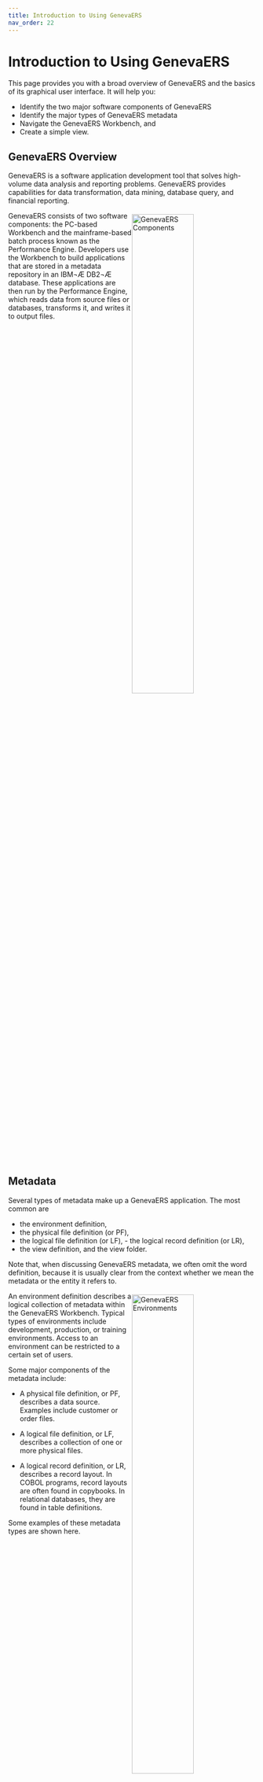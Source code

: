 ```yaml
---
title: Introduction to Using GenevaERS
nav_order: 22
---
```


# Introduction to Using GenevaERS

This page provides you with a broad overview of GenevaERS and the basics of its graphical user interface. It will help you: 
- Identify the two major software components of GenevaERS
- Identify the major types of GenevaERS metadata
- Navigate the GenevaERS Workbench, and
- Create a simple view.  

## GenevaERS Overview

GenevaERS is a software application development tool that solves high-volume data analysis and reporting problems. GenevaERS provides capabilities for data transformation, data mining, database query, and financial reporting.

<div style="clear: right" > <img style="float: right;" width="50%" vspace="5" alt="GenevaERS Components" src=images/Module1-Introduction-to-Views/Module1_Slide4.jpeg title="GenevaERS Components"/> 

GenevaERS consists of two software components: the PC-based Workbench and the mainframe-based batch process known as the Performance Engine. Developers use the Workbench to build applications that are stored in a metadata repository in an IBM¬Æ  DB2¬Æ  database. These applications are then run by the Performance Engine, which reads data from source files or databases, transforms it, and writes it to output files.

<div style="clear: right" > 

## Metadata
Several types of metadata make up a GenevaERS application. The most common are 
- the environment definition, 
- the physical file definition (or PF), 
- the logical file definition (or LF), - the logical record definition (or LR), 
- the view definition, and the view folder.  

Note that, when discussing GenevaERS metadata, we often omit the word definition, because it is usually clear from the context whether we mean the metadata or the entity it refers to.  

<div style="clear: right" > <img style="float: right;" width="50%" vspace="5" alt="GenevaERS Environments" src=images/Module1-Introduction-to-Views/Module1_Slide6.jpeg title="GenevaERS Environments"/>

An environment definition describes a logical collection of metadata within the GenevaERS Workbench. Typical types of environments include development, production, or training environments. Access to an environment can be restricted to a certain set of users.  

Some major components of the metadata include:
- A physical file definition, or PF, describes a data source. Examples include customer or order files. 

- A logical file definition, or LF, describes a collection of one or more physical files. 

- A logical record definition, or LR, describes a record layout. In COBOL programs, record layouts are often found in copybooks. In relational databases, they are found in table definitions.

Some examples of these metadata types are shown here. 

<div style="clear: right" > <img style="float: right;" width="50%" vspace="5" alt="GenevaERS Metadata" src=images/Module1-Introduction-to-Views/Module1_Slide7.jpeg title="GenevaERS Metadata"/> 

- A logical record for a customer is used to map data to a customer logical file. The customer logical file refers to data in a customer physical file.  
- An order logical record is used to map data from a logical file named ORDER_001, which refers to data in a single physical file named ORDER_001.  
- The order logical record can also be used to map data from a logical file named ORDER_ALL. ORDER ALL refers to a collection of order physical files.

<div style="clear: right" > 

## Views


<img style="float: right;" width="50%" vspace="5" src=images/Module1-Introduction-to-Views/Module1_Slide8.jpeg title="GenevaERS View Folders" alt="GenevaERS View Folders"/>

A view definition describes a data transformation. It is analogous to a program or a query. Views are the basic units of work that are performed by the Performance Engine.  

Views are often grouped together into view folders for ease of maintenance. View folders are often named for a particular developer or function. Security can be applied to view folders to prevent unauthorized access.  

<div style="clear: right" > 

## Workbench
The GenevaERS Workbench is used to add, change, and delete GenevaERS metadata. 
<img style="float: right" width="50%" vspace="5" alt="GenevaERS Workbench" src=images/Module1-Introduction-to-Views/Module1_Slide9.jpeg title="GenevaERS Workbench"/> 


It contains a menu and toolbar, and consists of multiple display areas, or frames.  

- The Navigator area displays the types of metadata available.  

- The Metadata List area displays a list of items for the selected metadata type.  

- And the Editor area is the part of the screen where you modify metadata items.

### Views and Folders
<div style="clear: right" > <img style="float: right;" width="50%" vspace="5" alt="GenevaERS Workbench" src=images/Module1-Introduction-to-Views/Module1_Slide10.jpeg title="GenevaERS Workbench"/>

By expanding the View Folders item in the Navigator area, you can see a list of all view folders.  

The contents of the selected folder are displayed in the Metadata List area. 

From there, you can select a view for editing and the view will be displayed in the Editor area.

### View Properties
View information is displayed on two separate screens:
<div style="clear: right" > <img style="float: right;" width="50%" vspace="5" alt="GenevaERS Properties" src=images/Module1-Introduction-to-Views/Module1_Slide11.jpeg title="GenevaERS Properties"/>

- The View Editor screen, where you can define specific data transformations.
- The View Properties screen, where you can modify information that applies to the whole view.  

<div style="clear: right" > <img style="float: right;" width="50%" vspace="5" alt="GenevaERS Output" src=images/Module1-Introduction-to-Views/Module1_Slide12.jpeg title="GenevaERS Output"/>

You use the General tab on the View Properties screen to specify the output format, flat file or hardcopy report, and other related information.  

This tab also displays information about when the view was created and last modified and by whom.  

<div style="clear: right" > <img style="float: right;" width="50%" vspace="5" alt="GenevaERS Folder" src=images/Module1-Introduction-to-Views/Module1_Slide13.jpeg title="GenevaERS Folder"/>

In addition, the General tab displays the name of the view folder where the view is stored.   

<div style="clear: right" > <img style="float: right;" width="50%" vspace="5" alt="GenevaERS Advanced Features" src=images/Module1-Introduction-to-Views/Module1_Slide14.jpeg title="GenevaERS Advanced Features"/>

You can access advanced features on the Extract Phase tab and the Format Phase tab. You can open these tabs by single-clicking them.  

<div style="clear: right" > <img style="float: right;" width="50%" vspace="5" alt="GenevaERS Toggle" src=images/Module1-Introduction-to-Views/Module1_Slide15.jpeg title="GenevaERS Toggle"/>

You can toggle back and forth between the View Properties screen and the View Editor screen by clicking the first icon in the Editor area toolbar, or by pressing the F9 key. 

### View Editor
<div style="clear: right" > <img style="float: right; " width="50%" vspace="5" alt="GenevaERS View Editor" src=images/Module1-Introduction-to-Views/Module1_Slide16.jpeg title="GenevaERS View Editor"/>

In View Editor mode, the Workbench displays several frames of view information.  

<div style="clear: right" > <img style="float: right;" width="50%" vspace="5" alt="GenevaERS View Editor Grid" src=images/Module1-Introduction-to-Views/Module1_Slide17.jpeg title="GenevaERS View Editor Grid"/>
The View Editor grid displays the characteristics of view output columns. These characteristics include the data type, the length, and the alignment, such as left, right, or center.  

<div style="clear: right" > <img style="float: right;" width="50%" vspace="5" alt="GenevaERS Source Properties" src=images/Module1-Introduction-to-Views/Module1_Slide18.jpeg title="GenevaERS Source Properties"/>

You can display information about the data source for the view by right-clicking a blue cell in the View Editor grid. This information includes the logical record and the logical file.  

<div style="clear: right" > <img style="float: right;" width="50%" vspace="5" alt="GenevaERS Column Properties" src=images/Module1-Introduction-to-Views/Module1_Slide19.jpeg title="GenevaERS Column Properties"/>

To open a frame showing the column source properties, you right-click a green cell. The source of a column‚Äôs data can be a field in the source file, a constant, a lookup value, or the result of a formula.  

<div style="clear: right" > <img style="float: right;" width="50%" vspace="5" alt="GenevaERS Edit Functions" src=images/Module1-Introduction-to-Views/Module1_Slide20.jpeg title="GenevaERS Edit Functions"/>

The View Editor incorporates several functions, such as inserting a column or activating a view. You can run a View Editor function in several ways: 
- Select it from the Edit menu or the Action menu for the Workbench
- Left-click the function icon on the View Editor toolbar 
- Right-click in the View Editor grid and select the function from the pop-up menu 
- Or press the appropriate key combination, which is noted on the Workbench menu and the pop-up menu.  

Choose whichever technique you prefer.  

<div style="clear: right" > <img style="float: right;" width="50%" vspace="5" alt="GenevaERS Edit New Source" src=images/Module1-Introduction-to-Views/Module1_Slide21.jpeg title="GenevaERS Edit New Source"/>

To add a new view source, you right-click on the grid to display the pop-up menu, and then select Insert and View Source.  

<div style="clear: right" > <img style="float: right;" width="50%" vspace="5" alt="GenevaERS Edit New Source 2" src=images/Module1-Introduction-to-Views/Module1_Slide22.jpeg title="GenevaERS Edit New Source 2"/>

The Insert View Source window opens. You can select from a list of data sources in the window.  

<div style="clear: right" > 

## Example View

<img  style="float: right;" width="50%" vspace="5" alt="GenevaERS Programming" src=images/Module1-Introduction-to-Views/Module1_Slide24.jpeg title="GenevaERS Programming"/>

Now let’s take what you’ve learned and create your own view. 

The following example is a simple data transformation, reading data from the ORDER001 file and writing out only the Order ID, Customer ID, and Total Amount fields.  

If we were to code a conventional program, we would:
- Define the file attributes
- Define the record layouts
- Code the business logic
- Compile the program
- Link the program and
- Run the program

<div style="clear: right" > <img style="float: right;" width="50%" vspace="5" alt="GenevaERS View Example" src=images/Module1-Introduction-to-Views/Module1_Slide25.jpeg title="GenevaERS View Example"/>

With the GenevaERS tool, the first three steps are performed in the Workbench and the last three are performed for you by the Performance Engine.  

<div style="clear: right" > <img style="float: right;" width="50%" vspace="5" alt="GenevaERS View Example 2" src=images/Module1-Introduction-to-Views/Module1_Slide26.jpeg title="GenevaERS View Example 2"/>

Defining files and records will be covered in the GenevaERS training module entitled "Creating Metadata." T

The Performance Engine will be introduced in the Performance Engine Overview module. The topic of coding business logic will be introduced in the next few slides.  

In the example described in the following slides, metadata has been pre-populated in the Workbench for ease of instruction.  


To create a new view, click the Administration menu, select New and then select View.
<div style="clear: right" > <img style="float: right;" width="50%" vspace="5" alt="GenevaERS View Example Start" src=images/Module1-Introduction-to-Views/Module1_Slide27.jpeg title="GenevaERS View Example Start"/>


The View Properties tab opens.  

<div style="clear: right" > <img style="float: right;" width="50%" vspace="5" alt="GenevaERS View Example Properties" src=images/Module1-Introduction-to-Views/Module1_Slide28.jpeg title="GenevaERS View Example Properties"/>

Enter a descriptive name for the view, such as Simple_Transformation_View Note that embedded spaces are not allowed in names, so you must use underscores to separate words. Next, clear the Format Phase check box; this feature is not needed for this simple view.

<div style="clear: right" > <img style="float: right;" width="50%" vspace="5" alt="GenevaERS View Example Name" src=images/Module1-Introduction-to-Views/Module1_Slide29.jpeg title="GenevaERS View Example Name"/>

To display the View Editor Grid, select Show Grid or Properties, from the Edit menu (Alternatively, you can click the toolbar icon or press the F9 key). 

<div style="clear: right" > <img style="float: right;" width="50%" vspace="5" alt="GenevaERS View Example Editor" src=images/Module1-Introduction-to-Views/Module1_Slide30.jpeg title="GenevaERS View Example Editor"/>

From the Edit menu, select Insert, and then select View Source (Alternatively, you can right-click and select Insert and then select View Source from the pop-up menu, or you can press the Shift key and the Insert key). The Insert View Source window opens.
<div style="clear: right" > <img style="float: right;" width="50%" vspace="5" alt="GenevaERS View Example Source" src=images/Module1-Introduction-to-Views/Module1_Slide31.jpeg title="GenevaERS View Example Source"/>

From the Logical Record list, select ORDER. Then, from the Logical File list, select ORDER_001.  

<div style="clear: right" > <img style="float: right;" width="50%" vspace="5" alt="GenevaERS View Example Source 2" src=images/Module1-Introduction-to-Views/Module1_Slide32.jpeg title="GenevaERS View Example Source 2"/>

From the Edit menu, select Add Column (Alternatively, you can click the plus sign icon on the toolbar or press Alt and the Insert key). A new column is added to the grid.  
<div style="clear: right" > <img style="float: right;" width="50%" vspace="5" alt="GenevaERS View Example Column" src=images/Module1-Introduction-to-Views/Module1_Slide33.jpeg title="GenevaERS View Example Column"/>

Click the green cell. The Column Source Properties frame opens on the right.  

<div style="clear: right" > <img style="float: right;" width="50%" vspace="5" alt="GenevaERS View Example Source Properties" src=images/Module1-Introduction-to-Views/Module1_Slide34.jpeg title="GenevaERS View Example Source Properties"/>

In the Column Source Type field, click the list box and select Source File Field.  

<div style="clear: right" > <img style="float: right;" width="50%" vspace="5" alt="GenevaERS View Example Field Type" src=images/Module1-Introduction-to-Views/Module1_Slide35.jpeg title="GenevaERS View Example Feild Type"/>

In the Column Source Value field, click the list box and select ORDER_ID.   

<div style="clear: right" > <img style="float: right;" width="50%" vspace="5" alt="GenevaERS View Example Value" src=images/Module1-Introduction-to-Views/Module1_Slide36.jpeg title="GenevaERS View Example Value"/>

Repeat the previous steps to add columns for Customer ID and Order Total Amount. Then save the view by selecting Save from the File menu, or by clicking the Save icon in the Workbench toolbar, or by pressing Control and S.  

<div style="clear: right" > <img style="float: right;"  width="50%" vspace="5"  alt="GenevaERS View Example Repeat" src=images/Module1-Introduction-to-Views/Module1_Slide37.jpeg title="GenevaERS View Example Repeat"/>

To activate the view, use any of these methods: 
Select Activate from the Action menu
Press the Activate icon on the View Editor toolbar
Press F5.  

<div style="clear: right" > <img style="float: right;" width="50%" vspace="5" alt="GenevaERS View Example Complete" src=images/Module1-Introduction-to-Views/Module1_Slide38.jpeg title="GenevaERS View Example Complete"/>

The view title bar now displays the word "Active". Save the view again to preserve this active state. The view is now ready to be run.


<div style="clear: right" >
# Links

Place following text in the topic:  
    ````
    [Topic A](TopicA)
    ````

The link displays as:   
[Topic A](TopicA)